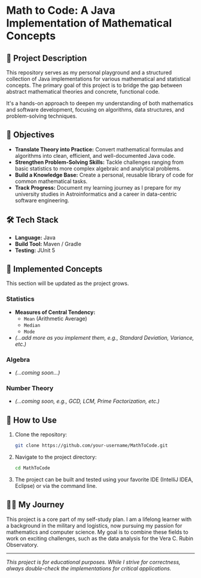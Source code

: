 # Math to Code: A Java Implementation of Mathematical Concepts

## 📜 Project Description

This repository serves as my personal playground and a structured collection of Java implementations for various mathematical and statistical concepts. The primary goal of this project is to bridge the gap between abstract mathematical theories and concrete, functional code.

It's a hands-on approach to deepen my understanding of both mathematics and software development, focusing on algorithms, data structures, and problem-solving techniques.

## 🎯 Objectives

*   **Translate Theory into Practice:** Convert mathematical formulas and algorithms into clean, efficient, and well-documented Java code.
*   **Strengthen Problem-Solving Skills:** Tackle challenges ranging from basic statistics to more complex algebraic and analytical problems.
*   **Build a Knowledge Base:** Create a personal, reusable library of code for common mathematical tasks.
*   **Track Progress:** Document my learning journey as I prepare for my university studies in Astroinformatics and a career in data-centric software engineering.

## 🛠️ Tech Stack

*   **Language:** Java
*   **Build Tool:** Maven / Gradle
*   **Testing:** JUnit 5

## 🧮 Implemented Concepts

This section will be updated as the project grows.

### Statistics
*   **Measures of Central Tendency:**
    *   `Mean` (Arithmetic Average)
    *   `Median`
    *   `Mode`
*   *(...add more as you implement them, e.g., Standard Deviation, Variance, etc.)*

### Algebra
*   *(...coming soon...)*

### Number Theory
*   *(...coming soon, e.g., GCD, LCM, Prime Factorization, etc.)*


## 🚀 How to Use

1.  Clone the repository:
    ```bash
    git clone https://github.com/your-username/MathToCode.git
    ```
2.  Navigate to the project directory:
    ```bash
    cd MathToCode
    ```
3.  The project can be built and tested using your favorite IDE (IntelliJ IDEA, Eclipse) or via the command line.

## 👨‍💻 My Journey

This project is a core part of my self-study plan. I am a lifelong learner with a background in the military and logistics, now pursuing my passion for mathematics and computer science. My goal is to combine these fields to work on exciting challenges, such as the data analysis for the Vera C. Rubin Observatory.

---
_This project is for educational purposes. While I strive for correctness, always double-check the implementations for critical applications._